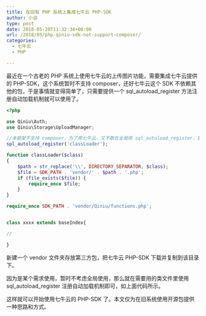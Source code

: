```yaml
---
title: 在旧有 PHP 系统上集成七牛云 PHP-SDK
author: 小谈
type: post
date: 2018-05-28T11:32:34+00:00
url: /2018/05/php-qiniu-sdk-not-support-composer/
categories:
  - 七牛云
  - PHP

---
```

最近在一个古老的 PHP 系统上使用七牛云的上传图片功能，需要集成七牛云提供的 PHP-SDK，这个系统暂时不支持 composer，还好七牛云这个 SDK 不依赖其他的包，于是事情就变得简单了，只需要提供一个 sql\_autoload\_register 方法注册自动加载机制就可以使用了。

```php
<?php

use Qiniu\Auth;
use Qiniu\Storage\UploadManager;

//本框架不支持 composer，为了用七牛云，又不敢在全局用 sql_autoload_register，目前就在当前活动引入七牛云的 SDK
spl_autoload_register('classLoader');

function classLoader($class)
{
    $path = str_replace('\\', DIRECTORY_SEPARATOR, $class);
    $file = SDK_PATH . 'vendor/' . $path . '.php';
    if (file_exists($file)) {
        require_once $file;
    }
}

require_once SDK_PATH . 'vendor/Qiniu/functions.php';


class xxxx extends baseIndex{

//

}
```

新建一个 vendor 文件夹存放第三方包，把七牛云 PHP-SDK 下载并复制到该目录下。

因为是某个需求使用，暂时不考虑全局使用，那么就在需要用的类文件里使用 sql\_autoload\_register 注册自动加载机制即可，如上面代码所示。

这样就可以开始使用七牛云的 PHP-SDK 了。本文仅为在旧系统使用开源包提供一种思路和方式。